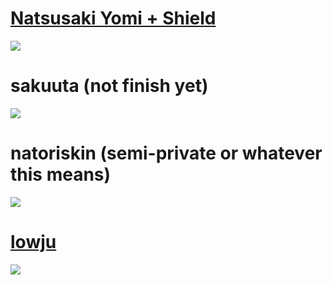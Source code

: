 # [Natsusaki Yomi + Shield](https://milinho.s-ul.eu/mYImixu7)
![](https://osu.ppy.sh/ss/17586715/9bde)

# sakuuta (not finish yet)
![](https://osu.ppy.sh/ss/17586721/4629)

# natoriskin (semi-private or whatever this means)
![](https://osu.ppy.sh/ss/17586726/a6c6)

# [lowju](https://cdn.discordapp.com/attachments/825326644540866581/942839164364271636/lowju.osk)
![](https://osu.ppy.sh/ss/17586733/08b1)
